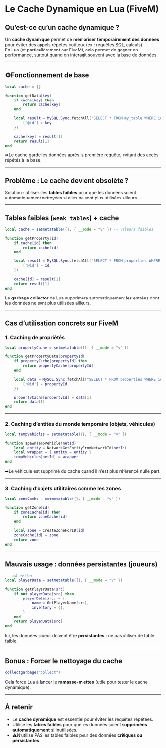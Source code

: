 
# Le Cache Dynamique en Lua (FiveM)

## Qu’est-ce qu’un cache dynamique ?
Un **cache dynamique** permet de **mémoriser temporairement des données** pour éviter des appels répétés coûteux (ex : requêtes SQL, calculs).  
En Lua (et particulièrement sur FiveM), cela permet de gagner en performance, surtout quand on interagit souvent avec la base de données.

---

## ⚙Fonctionnement de base

```lua
local cache = {}

function getData(key)
    if cache[key] then
        return cache[key]
    end

    local result = MySQL.Sync.fetchAll("SELECT * FROM my_table WHERE id = @id", {
        ['@id'] = key
    })

    cache[key] = result[1]
    return result[1]
end
```

➡Le cache garde les données après la première requête, évitant des accès répétés à la base.

---

## Problème : Le cache devient obsolète ?

Solution : utiliser des **tables faibles** pour que les données soient automatiquement nettoyées si elles ne sont plus utilisées ailleurs.

---

## Tables faibles (`weak tables`) + cache

```lua
local cache = setmetatable({}, { __mode = "v" }) -- valeurs faibles

function getProperty(id)
    if cache[id] then
        return cache[id]
    end

    local result = MySQL.Sync.fetchAll("SELECT * FROM properties WHERE id = @id", {
        ['@id'] = id
    })

    cache[id] = result[1]
    return result[1]
end
```

Le **garbage collector** de Lua supprimera automatiquement les entrées dont les données ne sont plus utilisées ailleurs.

---

## Cas d’utilisation concrets sur FiveM

### 1. Caching de propriétés
```lua
local propertyCache = setmetatable({}, { __mode = "v" })

function getPropertyData(propertyId)
    if propertyCache[propertyId] then
        return propertyCache[propertyId]
    end

    local data = MySQL.Sync.fetchAll("SELECT * FROM properties WHERE id = @id", {
        ['@id'] = propertyId
    })

    propertyCache[propertyId] = data[1]
    return data[1]
end
```

---

### 2. Caching d’entités du monde temporaire (objets, véhicules)
```lua
local tempVehicles = setmetatable({}, { __mode = "v" })

function spawnTempVehicle(netId)
    local entity = NetworkGetEntityFromNetworkId(netId)
    local wrapper = { entity = entity }
    tempVehicles[netId] = wrapper
end
```

➡Le véhicule est supprimé du cache quand il n’est plus référencé nulle part.

---

### 3. Caching d’objets utilitaires comme les zones
```lua
local zoneCache = setmetatable({}, { __mode = "v" })

function getZone(id)
    if zoneCache[id] then
        return zoneCache[id]
    end

    local zone = CreateZoneForID(id)
    zoneCache[id] = zone
    return zone
end
```

---

## Mauvais usage : données persistantes (joueurs)

```lua
-- ⚠À éviter
local playerData = setmetatable({}, { __mode = "v" })

function getPlayerData(src)
    if not playerData[src] then
        playerData[src] = {
            name = GetPlayerName(src),
            inventory = {},
        }
    end
    return playerData[src]
end
```

Ici, les données joueur doivent être **persistantes** : ne pas utiliser de table faible.

---

## Bonus : Forcer le nettoyage du cache

```lua
collectgarbage("collect")
```

Cela force Lua à lancer le **ramasse-miettes** (utile pour tester le cache dynamique).

---

## À retenir

- Le **cache dynamique** est essentiel pour éviter les requêtes répétées.
- Utilise les **tables faibles** pour que les données soient **supprimées automatiquement** si inutilisées.
- ⚠N’utilise PAS les tables faibles pour des données **critiques ou persistantes**.

